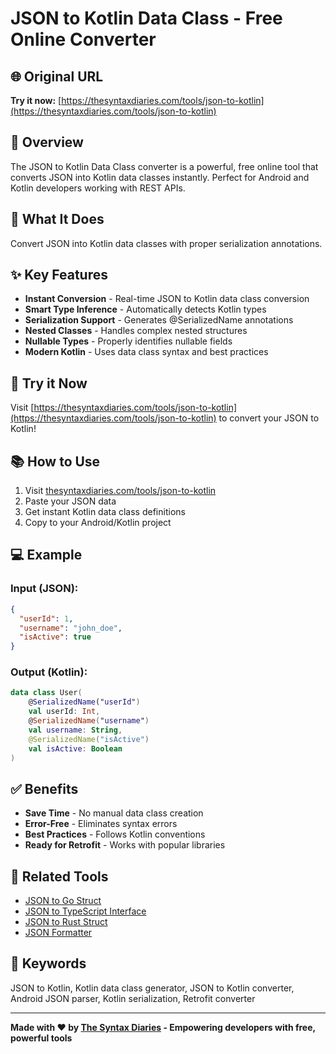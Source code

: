 # JSON to Kotlin Data Class - Free Online Converter

## 🌐 Original URL
**Try it now:** [https://thesyntaxdiaries.com/tools/json-to-kotlin](https://thesyntaxdiaries.com/tools/json-to-kotlin)

## 📝 Overview
The JSON to Kotlin Data Class converter is a powerful, free online tool that converts JSON into Kotlin data classes instantly. Perfect for Android and Kotlin developers working with REST APIs.

## 🎯 What It Does
Convert JSON into Kotlin data classes with proper serialization annotations.

## ✨ Key Features
- **Instant Conversion** - Real-time JSON to Kotlin data class conversion
- **Smart Type Inference** - Automatically detects Kotlin types
- **Serialization Support** - Generates @SerializedName annotations
- **Nested Classes** - Handles complex nested structures
- **Nullable Types** - Properly identifies nullable fields
- **Modern Kotlin** - Uses data class syntax and best practices

## 🚀 Try it Now
Visit [https://thesyntaxdiaries.com/tools/json-to-kotlin](https://thesyntaxdiaries.com/tools/json-to-kotlin) to convert your JSON to Kotlin!

## 📚 How to Use
1. Visit [thesyntaxdiaries.com/tools/json-to-kotlin](https://thesyntaxdiaries.com/tools/json-to-kotlin)
2. Paste your JSON data
3. Get instant Kotlin data class definitions
4. Copy to your Android/Kotlin project

## 💻 Example

### Input (JSON):
```json
{
  "userId": 1,
  "username": "john_doe",
  "isActive": true
}
```

### Output (Kotlin):
```kotlin
data class User(
    @SerializedName("userId")
    val userId: Int,
    @SerializedName("username")
    val username: String,
    @SerializedName("isActive")
    val isActive: Boolean
)
```

## ✅ Benefits
- **Save Time** - No manual data class creation
- **Error-Free** - Eliminates syntax errors
- **Best Practices** - Follows Kotlin conventions
- **Ready for Retrofit** - Works with popular libraries

## 🔗 Related Tools
- [JSON to Go Struct](https://thesyntaxdiaries.com/tools/json-to-go)
- [JSON to TypeScript Interface](https://thesyntaxdiaries.com/tools/json-to-typescript)
- [JSON to Rust Struct](https://thesyntaxdiaries.com/tools/json-to-rust)
- [JSON Formatter](https://thesyntaxdiaries.com/tools/json-formatter)

## 🎯 Keywords
JSON to Kotlin, Kotlin data class generator, JSON to Kotlin converter, Android JSON parser, Kotlin serialization, Retrofit converter

---
**Made with ❤️ by [The Syntax Diaries](https://thesyntaxdiaries.com/) - Empowering developers with free, powerful tools**
